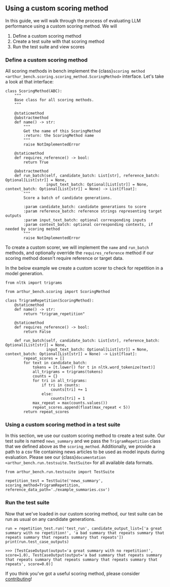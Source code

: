 ## Using a custom scoring method 

In this guide, we will walk through the process of evaluating LLM performance using a custom scoring method. We will

1) Define a custom scoring method
2) Create a test suite with that scoring method
3) Run the test suite and view scores

### Define a custom scoring method

All scoring methods in bench implement the {class}`scoring method <arthur_bench.scoring.scoring_method.ScoringMethod>` interface. Let's take a look at that interface:
```
class ScoringMethod(ABC):
    """
    Base class for all scoring methods.     
    """

    @staticmethod
    @abstractmethod
    def name() -> str:
        """
        Get the name of this ScoringMethod
        :return: the ScoringMethod name
        """
        raise NotImplementedError
    
    @staticmethod
    def requires_reference() -> bool:
        return True

    @abstractmethod
    def run_batch(self, candidate_batch: List[str], reference_batch: Optional[List[str]] = None,
                  input_text_batch: Optional[List[str]] = None, context_batch: Optional[List[str]] = None) -> List[float]:
        """
        Score a batch of candidate generations.

        :param candidate_batch: candidate generations to score
        :param reference_batch: reference strings representing target outputs
        :param input_text_batch: optional corresponding inputs
        :param context_batch: optional corresponding contexts, if needed by scoring method 
        """
        raise NotImplementedError
```
To create a custom scorer, we will implement the `name` and `run_batch` methods, and optionally override the `requires_reference` method if our scoring method doesn't require reference or target data.

In the below example we create a custom scorer to check for repetition in a model generation.
```
from nltk import trigrams

from arthur_bench.scoring import ScoringMethod

class TrigramRepetition(ScoringMethod):
    @staticmethod
    def name() -> str:
        return "trigram_repetition"

    @staticmethod
    def requires_reference() -> bool:
        return False
    
    def run_batch(self, candidate_batch: List[str], reference_batch: Optional[List[str]] = None,
                  input_text_batch: Optional[List[str]] = None, context_batch: Optional[List[str]] = None) -> List[float]:
        repeat_scores = []
        for text in candidate_batch:
            tokens = [t.lower() for t in nltk.word_tokenize(text)]
            all_trigrams = trigrams(tokens)
            counts = {}
            for tri in all_trigrams:
                if tri in counts:
                    counts[tri] += 1
                else:
                    counts[tri] = 1
            max_repeat = max(counts.values())
            repeat_scores.append(float(max_repeat < 5))
        return repeat_scores
```

### Using a custom scoring method in a test suite

In this section, we use our custom scoring method to create a test suite. Our test suite is named `news_summary` and we pass the `TrigramRepetition` class that we defined above as the `scoring_method`.
Additionally, we provide a path to a csv file containing news articles to be used as model inputs during evaluation. Please see our {class}`documentation <arthur_bench.run.testsuite.TestSuite>` for all available data formats. 
```
from arthur_bench.run.testsuite import TestSuite

repetition_test = TestSuite('news_summary', scoring_method=TrigramRepetition, reference_data_path='./example_summaries.csv')
```

### Run the test suite

Now that we've loaded in our custom scoring method, our test suite can be run as usual on any candidate generations.

```
run = repetition_test.run('test_run', candidate_output_list=['a great summary with no repetition!', 'a bad summary that repeats summary that repeats summary that repeats summary that repeats'])
print(run.test_case_outputs)
```

```
>>> [TestCaseOutput(output='a great summary with no repetition!', score=1.0), TestCaseOutput(output='a bad summary that repeats summary that repeats summary that repeats summary that repeats summary that repeats', score=0.0)]
```

If you think you've got a useful scoring method, please consider [contributing](contributing.md)!
